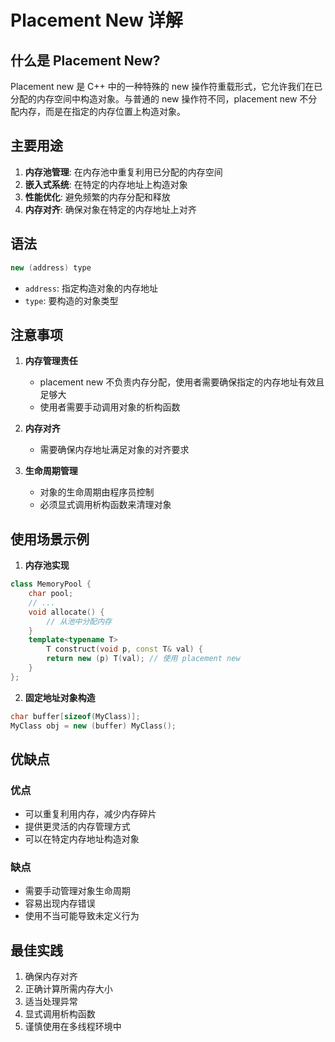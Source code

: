 # Placement New 详解

## 什么是 Placement New?
Placement new 是 C++ 中的一种特殊的 new 操作符重载形式，它允许我们在已分配的内存空间中构造对象。与普通的 new 操作符不同，placement new 不分配内存，而是在指定的内存位置上构造对象。

## 主要用途
1. **内存池管理**: 在内存池中重复利用已分配的内存空间
2. **嵌入式系统**: 在特定的内存地址上构造对象
3. **性能优化**: 避免频繁的内存分配和释放
4. **内存对齐**: 确保对象在特定的内存地址上对齐

## 语法
```cpp
new (address) type
```
- `address`: 指定构造对象的内存地址
- `type`: 要构造的对象类型
## 注意事项
1. **内存管理责任**
   - placement new 不负责内存分配，使用者需要确保指定的内存地址有效且足够大
   - 使用者需要手动调用对象的析构函数
   
2. **内存对齐**
   - 需要确保内存地址满足对象的对齐要求
   
3. **生命周期管理**
   - 对象的生命周期由程序员控制
   - 必须显式调用析构函数来清理对象

## 使用场景示例
1. **内存池实现**
```cpp
class MemoryPool {
    char pool;
    // ...
    void allocate() {
        // 从池中分配内存
    }
    template<typename T>
        T construct(void p, const T& val) {
        return new (p) T(val); // 使用 placement new
    }
};
```

2. **固定地址对象构造**
```cpp
char buffer[sizeof(MyClass)];
MyClass obj = new (buffer) MyClass();
```
## 优缺点
### 优点
- 可以重复利用内存，减少内存碎片
- 提供更灵活的内存管理方式
- 可以在特定内存地址构造对象

### 缺点
- 需要手动管理对象生命周期
- 容易出现内存错误
- 使用不当可能导致未定义行为

## 最佳实践
1. 确保内存对齐
2. 正确计算所需内存大小
3. 适当处理异常
4. 显式调用析构函数
5. 谨慎使用在多线程环境中